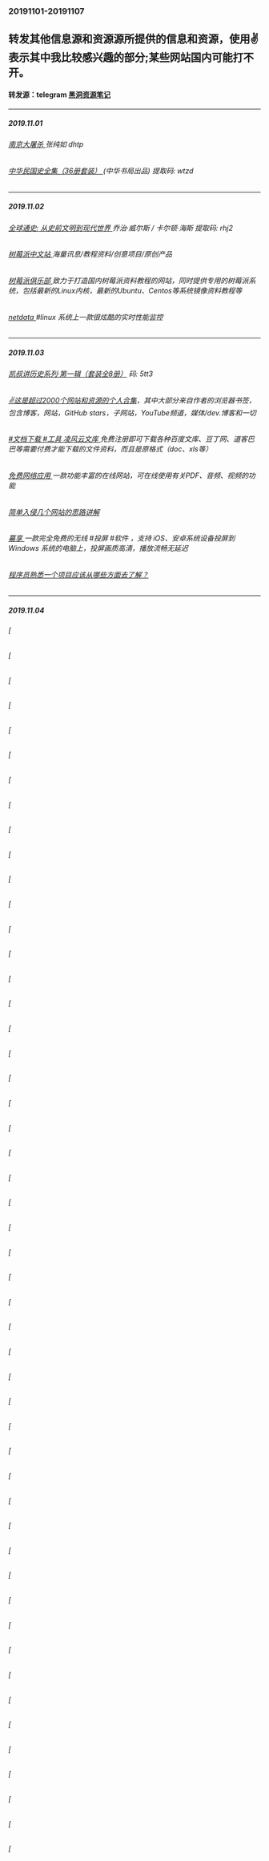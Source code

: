 ### 20191101-20191107
转发其他信息源和资源源所提供的信息和资源，使用✌表示其中我比较感兴趣的部分;某些网站国内可能打不开。
---
#### 转发源：telegram [黑洞资源笔记](https://t.me/tieliu)
---
##### 2019.11.01
###### [南京大屠杀 ](https://pan.baidu.com/share/init?surl=MYMUGYRZZpdAx2Na4yKCMw) 张纯如 dhtp
###### [中华民国史全集（36册套装） ](https://pan.baidu.com/wap/init?surl=0nYtqpokv38DV-9JIFGb1Q) (中华书局出品)  提取码: wtzd 
---
##### 2019.11.02
###### [全球通史: 从史前文明到现代世界 ](https://pan.baidu.com/share/init?surl=SE4uKtsyrQghDKEDABEVvQ) 乔治·威尔斯 / 卡尔顿·海斯  提取码: rhj2 
###### [树莓派中文站 ](http://www.52pi.net/) 海量讯息/教程资料/创意项目/原创产品
###### [树莓派俱乐部 ](https://raspberrypi.club/)致力于打造国内树莓派资料教程的网站，同时提供专用的树莓派系统，包括最新的Linux内核，最新的Ubuntu、Centos等系统镜像资料教程等
###### [netdata ](https://github.com/netdata/netdata) #linux 系统上一款很炫酷的实时性能监控
---
##### 2019.11.03
###### [凯叔讲历史系列·第一辑（套装全8册）](https://pan.baidu.com/share/init?surl=RHj8ckMtHWiyzhQA8-fKdg) 码: 5tt3 
###### [✌这是超过2000个网站和资源的个人合集](https://github.com/rsapkf/goodies)，其中大部分来自作者的浏览器书签，包含博客，网站，GitHub stars，子网站，YouTube频道，媒体/dev.博客和一切
###### [#文档下载 #工具 凌风云文库 ](https://wenku.lingfengyun.com/) 免费注册即可下载各种百度文库、豆丁网、道客巴巴等需要付费才能下载的文件资料，而且是原格式（doc、xls等）
###### [免费网络应用 ](https://123apps.com/cn/) 一款功能丰富的在线网站，可在线使用有关PDF、音频、视频的功能
###### [简单入侵几个网站的思路讲解 ](https://zhuanlan.zhihu.com/p/73755611)
###### [幕享 ](https://letsview.com/zh/)一款完全免费的无线 #投屏 #软件 ，支持 iOS、安卓系统设备投屏到 Windows 系统的电脑上，投屏画质高清，播放流畅无延迟
###### [程序员熟悉一个项目应该从哪些方面去了解？ ](https://www.zhihu.com/answer/775845505)
---
##### 2019.11.04
###### [
###### [
###### [
###### [
###### [
###### [
###### [
###### [
###### [
###### [
###### [
###### [
###### [
###### [
###### [
###### [
###### [
###### [
###### [
###### [
###### [
###### [
###### [
###### [
###### [
###### [
###### [
###### [
###### [
###### [
###### [
###### [
###### [
###### [
###### [
###### [
###### [
###### [
###### [
###### [
###### [
###### [
###### [
###### [
###### [
###### [
###### [
###### [
###### [
###### [
###### []()
